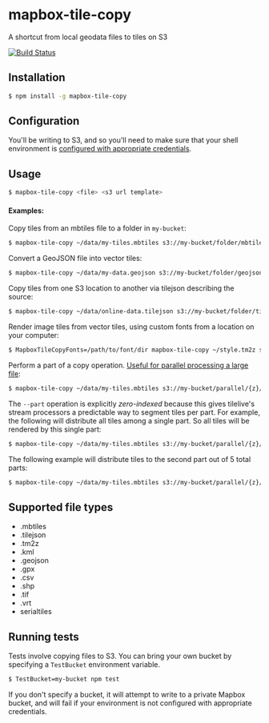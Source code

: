 # mapbox-tile-copy

A shortcut from local geodata files to tiles on S3

[![Build Status](https://travis-ci.org/mapbox/mapbox-tile-copy.svg?branch=master)](https://travis-ci.org/mapbox/mapbox-tile-copy)

## Installation

```sh
$ npm install -g mapbox-tile-copy
```

## Configuration

You'll be writing to S3, and so you'll need to make sure that your shell environment is [configured with appropriate credentials](http://docs.aws.amazon.com/AWSJavaScriptSDK/guide/node-configuring.html).

## Usage

```sh
$ mapbox-tile-copy <file> <s3 url template>
```

#### Examples:

Copy tiles from an mbtiles file to a folder in `my-bucket`:
```sh
$ mapbox-tile-copy ~/data/my-tiles.mbtiles s3://my-bucket/folder/mbtiles/{z}/{x}/{y}
```

Convert a GeoJSON file into vector tiles:
```sh
$ mapbox-tile-copy ~/data/my-data.geojson s3://my-bucket/folder/geojson/{z}/{x}/{y}
```

Copy tiles from one S3 location to another via tilejson describing the source:
```sh
$ mapbox-tile-copy ~/data/online-data.tilejson s3://my-bucket/folder/tilejson/{z}/{x}/{y}
```

Render image tiles from vector tiles, using custom fonts from a location on your computer:
```sh
$ MapboxTileCopyFonts=/path/to/font/dir mapbox-tile-copy ~/style.tm2z s3://my-bucket/pngs/{z}/{x}/{y}
```

Perform a part of a copy operation. [Useful for parallel processing a large file](https://github.com/mapbox/tilelive.js#parallel-read-streams):
```sh
$ mapbox-tile-copy ~/data/my-tiles.mbtiles s3://my-bucket/parallel/{z}/{x}/{y} --part 2 --parts 12
```

The `--part` operation is explicitly _zero-indexed_ because this gives tilelive's stream processors a predictable way to segment tiles per part. For example, the following will distribute all tiles among a single part. So all tiles will be rendered by this single part:
```sh
$ mapbox-tile-copy ~/data/my-tiles.mbtiles s3://my-bucket/parallel/{z}/{x}/{y} --part 0 --parts 1
```

The following example will distribute tiles to the second part out of 5 total parts:
```sh
$ mapbox-tile-copy ~/data/my-tiles.mbtiles s3://my-bucket/parallel/{z}/{x}/{y} --part 1 --parts 4
```

## Supported file types

- .mbtiles
- .tilejson
- .tm2z
- .kml
- .geojson
- .gpx
- .csv
- .shp
- .tif
- .vrt
- serialtiles

## Running tests

Tests involve copying files to S3. You can bring your own bucket by specifying a `TestBucket` environment variable.
```sh
$ TestBucket=my-bucket npm test
```

If you don't specify a bucket, it will attempt to write to a private Mapbox bucket, and will fail if your environment is not configured with appropriate credentials.
